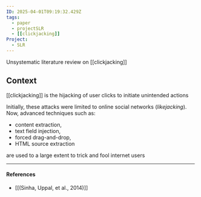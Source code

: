 ```yaml
---
ID: 2025-04-01T09:19:32.429Z
tags:
  - paper
  - projectSLR
  - [[clickjacking]]
Project:
  - SLR
---
```

Unsystematic literature review on [[clickjacking]]
## Context

[[clickjacking]] is the hijacking of user clicks to initiate unintended actions

Initially, these attacks were limited to online social networks (*likejacking*). Now, advanced techniques such as:
- content extraction,
- text field injection,
- forced drag-and-drop,
- HTML source extraction

are used to a large extent to trick and fool internet users

---
#### References
- [[(Sinha, Uppal, et al., 2014)]]

